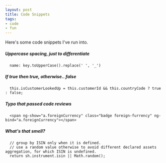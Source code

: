 ```yaml
---
layout: post
title: Code Snippets
tags:
- code
- fun
---
```


Here's some code snippets I've run into.


##### Uppercase spacing, just to differentiate
```
  name: key.toUpperCase().replace(' ', '_')
```

##### If true then true, otherwise.. false
```
  this.isCustomerLookedUp = this.customerId && this.countryCode ? true : false;
```

##### Typo that passed code reviews
```
  <span ng-show="a.foreignCurrency" class="badge foreign-furrency" ng-bind="a.foreignCurrency"></span>
```

##### What's that smell?
```
  // group by ISIN only when it is defined.
  // use a random value otherwise to avoid different declared assets aggregation, for which ISIN is undefined.
  return sh.instrument.isin || Math.random();
```

  
